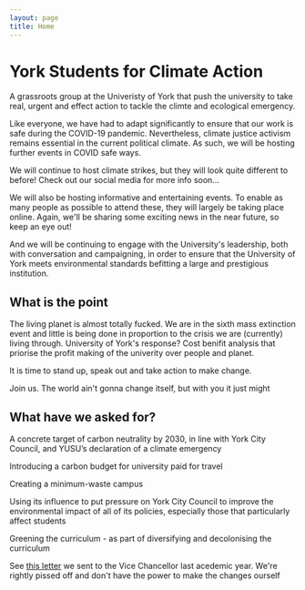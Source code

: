 ```yaml
---
layout: page
title: Home
---
```


# York Students for Climate Action

A grassroots group at the Univeristy of York that push the university to
take real, urgent and effect action to tackle the climte and ecological
emergency.

Like everyone, we have had to adapt significantly to ensure that our work
is safe during the COVID-19 pandemic. Nevertheless, climate justice activism
remains essential in the current political climate. As such, we will be
hosting further events in COVID safe ways.

We will continue to host climate strikes, but they will look quite different
to before! Check out our social media for more info soon...


We will also be hosting informative and entertaining events. To enable as
many people as possible to attend these, they will largely be taking place
online. Again, we'll be sharing some exciting news in the near future, so
keep an eye out!

And we will be continuing to engage with the University's leadership,
both with conversation and campaigning, in order to ensure that the
University of York meets environmental standards befitting a large and
prestigious institution.

## What is the point

The living planet is almost totally fucked. We are in the sixth mass
extinction event and little is being done in proportion to the crisis we
are (currently) living through. University of York's response? Cost
benifit analysis that priorise the profit making of the univerity over
people and planet.

It is time to stand up, speak out and take action to make change.

Join us. The world ain't gonna change itself, but with you it just
might

## What have we asked for?

A concrete target of carbon neutrality by 2030, in line with York City
Council, and YUSU’s declaration of a climate emergency

Introducing a carbon budget for university paid for travel

Creating a minimum-waste campus

Using its influence to put pressure on York City Council to improve
the environmental impact of all of its policies, especially those that
particularly affect students

Greening the curriculum - as part of diversifying and decolonising
the curriculum

See [this letter](https://docs.google.com/document/d/1BSCA-D5xxh3y_kyBEYLDhv2uxx1A8TgYE5iuvzJa8kg/preview)
we sent to the Vice Chancellor last acedemic year. We're rightly
pissed off and don't have the power to make the changes ourself
